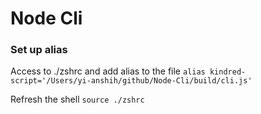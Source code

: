 # Node Cli

### Set up alias
Access to ./zshrc and add alias to the file
`alias kindred-script='/Users/yi-anshih/github/Node-Cli/build/cli.js'`

Refresh the shell
`source ./zshrc`